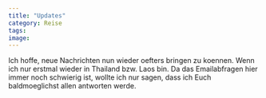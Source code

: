 ```yaml
---
title: "Updates"
category: Reise
tags: 
image: 
---
```


Ich hoffe, neue Nachrichten nun wieder oefters bringen zu koennen. Wenn ich nur erstmal wieder in Thailand bzw. Laos bin. Da das Emailabfragen hier immer noch schwierig ist, wollte ich nur sagen, dass ich Euch baldmoeglichst allen antworten werde.

